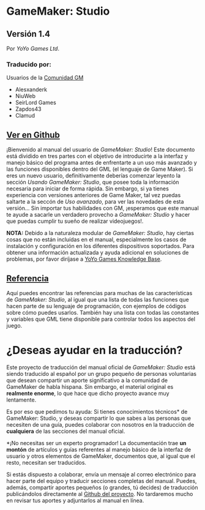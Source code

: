 # GameMaker: Studio

## Versión 1.4  
Por _YoYo Games Ltd_.

### Traducido por:

Usuarios de la [Comunidad GM](http://www.comunidadgm.org)

*   Alesxanderk
*   NiuWeb
*   SeirLord Games
*   Zapdos43
*   Clamud

## [Ver en Github](https://github.com/Glioce/Documentacion_GMS)

¡Bienvenido al manual del usuario de _GameMaker: Studio_! Este documento está dividido en tres partes con el objetivo de introducirte a la interfaz y manejo básico del programa antes de enfrentarte a un uso más avanzado y las funciones disponibles dentro del GML (el lenguaje de Game Maker). Si eres un nuevo usuario, definitivamente deberías comenzar leyento la sección _Usando GameMaker: Studio_, que posee toda la información necesaria para iniciar de forma rápida. Sin embargo, si ya tienes experiencia con versiones anteriores de Game Maker, tal vez puedas saltarte a la seccón de _Uso avanzado_, para ver las novedades de esta versión... Sin importar tus habilidades con GM, ¡esperamos que este manual te ayude a sacarle un verdadero provecho a _GameMaker: Studio_ y hacer que puedas cumplir tu sueño de realizar videojuegos!.  
  
**NOTA:** Debido a la naturaleza modular de _GameMaker: Studio_, hay ciertas cosas que no están incluídas en el manual, especialmente los casos de instalación y configuración en los diferentes dispositivos soportados. Para obtener una información actualizada y ayuda adicional en soluciones de problemas, por favor diríjase a [YoYo Games Knowledge Base](http://help.yoyogames.com/home).  
  

## [Referencia](Referencia/)

Aquí puedes encontrar las referencias para muchas de las características de _GameMaker: Studio_, al igual que una lista de todas las funciones que hacen parte de su lenguaje de programación, con ejemplos de códigos sobre cómo puedes usarlos. También hay una lista con todas las constantes y variables que GML tiene disponible para controlar todos los aspectos del juego.

# ¿Deseas ayudar en la traducción?

Este proyecto de traducción del manual oficial de _GameMaker: Studio_ está siendo traducido al español por un grupo pequeño de personas voluntarias que desean compartir un aporte significativo a la comunidad de GameMaker de habla hispana. Sin embargo, el material original es **realmente enorme**, lo que hace que dicho proyecto avance muy lentamente.  
  
Es por eso que pedimos tu ayuda: Si tienes conocimientos técnicos* de GameMaker: Studio, y deseas compartir lo que sabes a las personas que necesiten de una guía, puedes colaborar con nosotros en la traducción de **cualquiera** de las secciones del manual oficial.  
  
*¡No necesitas ser un experto programador! La documentación trae **un montón** de artículos y guías referentes al manejo básico de la interfaz de usuario y otros elementos de GameMaker, documentos que, al igual que el resto, necesitan ser traducidos.  
  
Si estás dispuesto a colaborar, envía un mensaje al correo electrónico  para hacer parte del equipo y traducir secciones completas del manual. Puedes, además, compartir aportes pequeños (o grandes, tú decides) de traducción publicándolos directamente al [Github del proyecto](http://github.com/Glioce/Documentacion_GMS). No tardaremos mucho en revisar tus aportes y adjuntarlos al manual en línea.